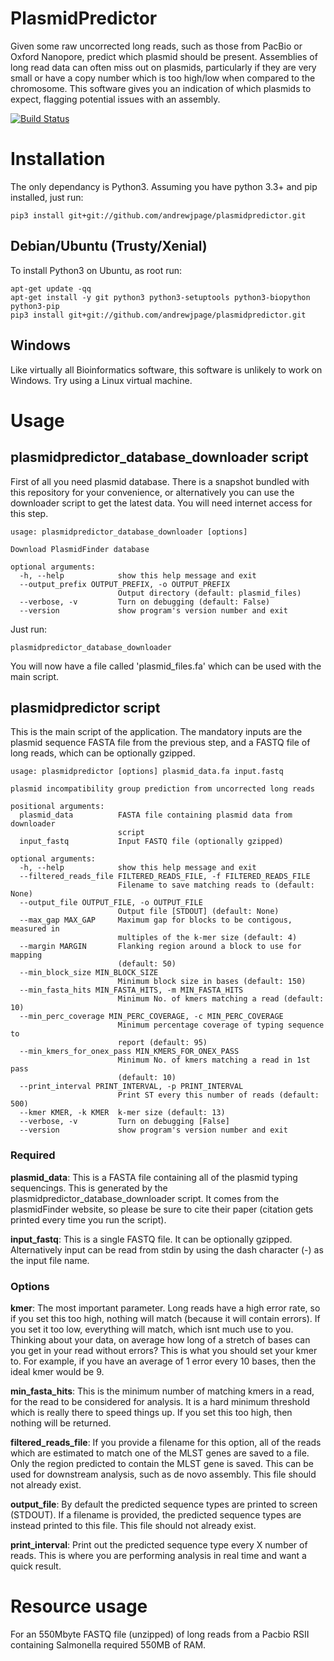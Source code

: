 # PlasmidPredictor
Given some raw uncorrected long reads, such as those from PacBio or Oxford Nanopore, predict which plasmid should be present.  Assemblies of long read data can often miss out on plasmids, particularly if they are very small or have a copy number which is too high/low when compared to the chromosome. This software gives you an indication of which plasmids to expect, flagging potential issues with an assembly.

[![Build Status](https://travis-ci.org/andrewjpage/plasmidpredictor.svg?branch=master)](https://travis-ci.org/andrewjpage/plasmidpredictor)

# Installation
The only dependancy is Python3. Assuming you have python 3.3+ and pip installed, just run:
```
pip3 install git+git://github.com/andrewjpage/plasmidpredictor.git
```

## Debian/Ubuntu (Trusty/Xenial)
To install Python3 on Ubuntu, as root run:
```
apt-get update -qq
apt-get install -y git python3 python3-setuptools python3-biopython python3-pip
pip3 install git+git://github.com/andrewjpage/plasmidpredictor.git
```

## Windows
Like virtually all Bioinformatics software, this software is unlikely to work on Windows. Try using a Linux virtual machine.

# Usage
## plasmidpredictor_database_downloader script
First of all you need plasmid database. There is a snapshot bundled with this repository for your convenience, or alternatively you can use the downloader script to get the latest data. You will need internet access for this step.

```
usage: plasmidpredictor_database_downloader [options]

Download PlasmidFinder database

optional arguments:
  -h, --help            show this help message and exit
  --output_prefix OUTPUT_PREFIX, -o OUTPUT_PREFIX
                        Output directory (default: plasmid_files)
  --verbose, -v         Turn on debugging (default: False)
  --version             show program's version number and exit
```

Just run:
```
plasmidpredictor_database_downloader 
```
You will now have a file called 'plasmid_files.fa' which can be used with the main script.

## plasmidpredictor script
This is the main script of the application. The mandatory inputs are the plasmid sequence FASTA file from the previous step, and a FASTQ file of long reads, which can be optionally gzipped.
```
usage: plasmidpredictor [options] plasmid_data.fa input.fastq

plasmid incompatibility group prediction from uncorrected long reads

positional arguments:
  plasmid_data          FASTA file containing plasmid data from downloader
                        script
  input_fastq           Input FASTQ file (optionally gzipped)

optional arguments:
  -h, --help            show this help message and exit
  --filtered_reads_file FILTERED_READS_FILE, -f FILTERED_READS_FILE
                        Filename to save matching reads to (default: None)
  --output_file OUTPUT_FILE, -o OUTPUT_FILE
                        Output file [STDOUT] (default: None)
  --max_gap MAX_GAP     Maximum gap for blocks to be contigous, measured in
                        multiples of the k-mer size (default: 4)
  --margin MARGIN       Flanking region around a block to use for mapping
                        (default: 50)
  --min_block_size MIN_BLOCK_SIZE
                        Minimum block size in bases (default: 150)
  --min_fasta_hits MIN_FASTA_HITS, -m MIN_FASTA_HITS
                        Minimum No. of kmers matching a read (default: 10)
  --min_perc_coverage MIN_PERC_COVERAGE, -c MIN_PERC_COVERAGE
                        Minimum percentage coverage of typing sequence to
                        report (default: 95)
  --min_kmers_for_onex_pass MIN_KMERS_FOR_ONEX_PASS
                        Minimum No. of kmers matching a read in 1st pass
                        (default: 10)
  --print_interval PRINT_INTERVAL, -p PRINT_INTERVAL
                        Print ST every this number of reads (default: 500)
  --kmer KMER, -k KMER  k-mer size (default: 13)
  --verbose, -v         Turn on debugging [False]
  --version             show program's version number and exit
```

### Required
__plasmid_data__: This is a FASTA file containing all of the plasmid typing sequencings. This is generated by the plasmidpredictor_database_downloader script. It comes from the plasmidFinder website, so please be sure to cite their paper (citation gets printed every time you run the script).

__input_fastq__: This is a single FASTQ file. It can be optionally gzipped. Alternatively input can be read from stdin by using the dash character (-) as the input file name.

### Options
__kmer__:  The most important parameter. Long reads have a high error rate, so if you set this too high, nothing will match (because it will contain errors). If you set it too low, everything will match, which isnt much use to you. Thinking about your data, on average how long of a stretch of bases can you get in your read without errors? This is what you should set your kmer to. For example, if you have an average of 1 error every 10 bases, then the ideal kmer would be 9.

__min_fasta_hits__: This is the minimum number of matching kmers in a read, for the read to be considered for analysis. It is a hard minimum threshold which is really there to speed things up. If you set this too high, then nothing will be returned.

__filtered_reads_file__: If you provide a filename for this option, all of the reads which are estimated to match one of the MLST genes are saved to a file. Only the region predicted to contain the MLST gene is saved. This can be used for downstream analysis, such as de novo assembly. This file should not already exist. 

__output_file__: By default the predicted sequence types are printed to screen (STDOUT). If a filename is provided, the predicted sequence types are instead printed to this file.  This file should not already exist. 

__print_interval__: Print out the predicted sequence type every X number of reads. This is where you are performing analysis in real time and want a quick result.

# Resource usage
For an 550Mbyte FASTQ file (unzipped) of long reads from a Pacbio RSII containing Salmonella required 550MB of RAM.


